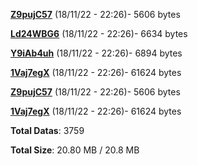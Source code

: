 [**Z9pujC57**](/data/Z9pujC57.txt) (18/11/22 - 22:26)- 5606 bytes

[**Ld24WBG6**](/data/Ld24WBG6.txt) (18/11/22 - 22:26)- 6634 bytes

[**Y9iAb4uh**](/data/Y9iAb4uh.txt) (18/11/22 - 22:26)- 6894 bytes

[**1Vaj7egX**](/data/1Vaj7egX.txt) (18/11/22 - 22:26)- 61624 bytes

[**Z9pujC57**](/data/Z9pujC57.txt) (18/11/22 - 22:26)- 5606 bytes

[**1Vaj7egX**](/data/1Vaj7egX.txt) (18/11/22 - 22:26)- 61624 bytes

**Total Datas**: 3759

**Total Size**: 20.80 MB / 20.8 MB